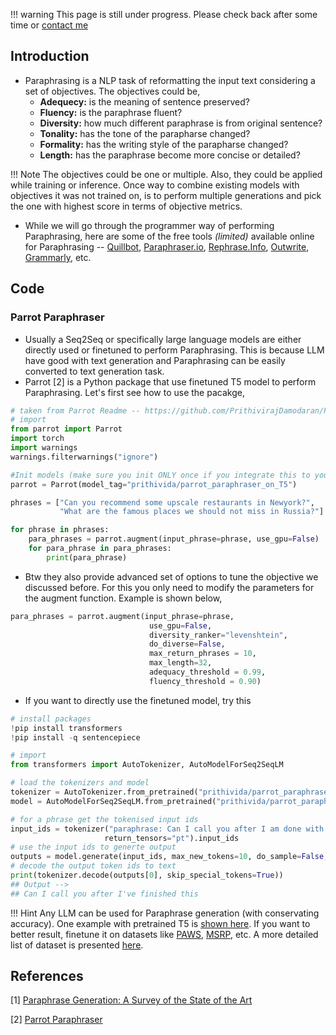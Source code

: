 !!! warning
    This page is still under progress. Please check back after some time or [contact me](mailto:mohitmayank1@gmail.com)

## Introduction

- Paraphrasing is a NLP task of reformatting the input text considering a set of objectives. The objectives could be,
  - **Adequecy:** is the meaning of sentence preserved? 
  - **Fluency:** is the paraphrase fluent?
  - **Diversity:** how much different paraphrase is from original sentence?
  - **Tonality:** has the tone of the parapharse changed?
  - **Formality:** has the writing style of the parapharse changed?
  - **Length:** has the paraphrase become more concise or detailed?

!!! Note
    The objectives could be one or multiple. Also, they could be applied while training or inference. Once way to combine existing models with objectives it was not trained on, is to perform multiple generations and pick the one with highest score in terms of objective metrics. 

- While we will go through the programmer way of performing Paraphrasing, here are some of the free tools *(limited)* available online for Paraphrasing -- [Quillbot](https://quillbot.com/), [Paraphraser.io](https://www.paraphraser.io/), [Rephrase.Info](https://www.rephrase.info/), [Outwrite](https://www.outwrite.com/), [Grammarly](https://app.grammarly.com/), etc.

## Code

### Parrot Paraphraser

- Usually a Seq2Seq or specifically large language models are either directly used or finetuned to perform Paraphrasing. This is because LLM have good with text generation and Paraphrasing can be easily converted to text generation task. 
- Parrot [2] is a Python package that use finetuned T5 model to perform Paraphrasing. Let's first see how to use the pacakge, 

``` python linenums="1"
# taken from Parrot Readme -- https://github.com/PrithivirajDamodaran/Parrot_Paraphraser
# import
from parrot import Parrot
import torch
import warnings
warnings.filterwarnings("ignore")

#Init models (make sure you init ONLY once if you integrate this to your code)
parrot = Parrot(model_tag="prithivida/parrot_paraphraser_on_T5")

phrases = ["Can you recommend some upscale restaurants in Newyork?",
           "What are the famous places we should not miss in Russia?"]

for phrase in phrases:
    para_phrases = parrot.augment(input_phrase=phrase, use_gpu=False)
    for para_phrase in para_phrases:
        print(para_phrase)
```

- Btw they also provide advanced set of options to tune the objective we discussed before. For this you only need to modify the parameters for the augment function. Example is shown below, 

``` python linenums="1"
para_phrases = parrot.augment(input_phrase=phrase,
                               use_gpu=False,
                               diversity_ranker="levenshtein",
                               do_diverse=False, 
                               max_return_phrases = 10, 
                               max_length=32, 
                               adequacy_threshold = 0.99, 
                               fluency_threshold = 0.90)
```

- If you want to directly use the finetuned model, try this

``` python linenums="1"
# install packages
!pip install transformers
!pip install -q sentencepiece

# import
from transformers import AutoTokenizer, AutoModelForSeq2SeqLM

# load the tokenizers and model
tokenizer = AutoTokenizer.from_pretrained("prithivida/parrot_paraphraser_on_T5")
model = AutoModelForSeq2SeqLM.from_pretrained("prithivida/parrot_paraphraser_on_T5")

# for a phrase get the tokenised input ids
input_ids = tokenizer("paraphrase: Can I call you after I am done with this thing I am working on?", 
                     return_tensors="pt").input_ids
# use the input ids to generte output
outputs = model.generate(input_ids, max_new_tokens=10, do_sample=False, num_beams=1, length_penalty=5)
# decode the output token ids to text
print(tokenizer.decode(outputs[0], skip_special_tokens=True))
## Output --> 
## Can I call you after I've finished this
```

!!! Hint
    Any LLM can be used for Paraphrase generation (with conservating accuracy). One example with pretrained T5 is [shown here](T5.md#t5-inference). If you want to better result, finetune it on datasets like [PAWS](https://huggingface.co/datasets/paws), [MSRP](https://huggingface.co/datasets/HHousen/msrp), etc. A more detailed list of dataset is presented [here](https://www.sbert.net/examples/training/paraphrases/README.html). 

## References

[1] [Paraphrase Generation: A Survey of the State of the Art](https://aclanthology.org/2021.emnlp-main.414.pdf)

[2] [Parrot Paraphraser](https://github.com/PrithivirajDamodaran/Parrot_Paraphraser)


